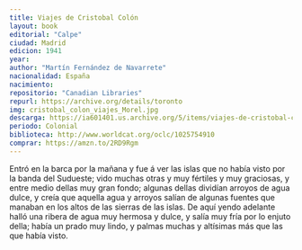 ```yaml
---
title: Viajes de Cristobal Colón
layout: book
editorial: "Calpe"
ciudad: Madrid
edicion: 1941
year:
author: "Martín Fernández de Navarrete"
nacionalidad: España
nacimiento: 
repositorio: "Canadian Libraries"
repurl: https://archive.org/details/toronto
img: cristobal_colon_viajes_Morel.jpg
descarga: https://ia601401.us.archive.org/5/items/viajes-de-cristobal-colon-m.-fernandez-de-navarrete/Viajes%20de%20Crist%C3%B3bal%20Col%C3%B3n%20-%20M.%20Fern%C3%A1ndez%20De%20Navarrete.pdf
periodo: Colonial
biblioteca: http://www.worldcat.org/oclc/1025754910
comprar: https://amzn.to/2RD9Rgm
---
```

 

Entró en la barca por la mañana y fue á ver las islas que no había visto por la banda del Sudueste; vido muchas otras y muy fértiles y muy graciosas, y entre medio dellas muy gran fondo; algunas dellas dividían arroyos de agua dulce, y creía que aquella agua y arroyos salían de algunas fuentes que manaban en los altos de las sierras de las islas. De aquí yendo adelante halló una ribera de agua muy hermosa y dulce, y salía muy fría por lo enjuto della; había un prado muy lindo, y palmas muchas y altísimas más que las que había visto.

